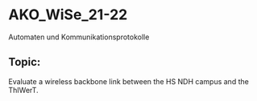 # AKO_WiSe_21-22
Automaten und Kommunikationsprotokolle

## Topic:
Evaluate a wireless backbone link between the HS NDH campus and the ThIWerT.
